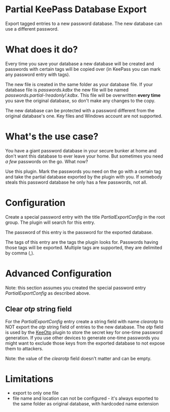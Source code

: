 # Partial KeePass Database Export
Export tagged entries to a new password database. The new database can use a different password.

# What does it do?
Every time you save your database a new database will be created and passwords with certain tags will be copied over (in KeePass you can mark any password entry with tags).

The new file is created in the same folder as your database file. If your database file is *passwords.kdbx* the new file will be named *passwords.partial-!readonly!.kdbx*. This file will be overwritten __every time__ you save the original database, so don't make any changes to the copy.

The new database can be protected with a password different from the original database's one. Key files and Windows account are not supported.

# What's the use case?
You have a giant password database in your secure bunker at home and don't want this database to ever leave your home. But sometimes you need *a few* passwords on the go. What now?

Use this plugin. Mark the passwords you need on the go with a certain tag and take the partial database exported by the plugin with you. If somebody steals this password database he only has a few passwords, not all.

# Configuration
Create a special password entry with the title *PartialExportConfig* in the root group. The plugin will search for this entry.

The password of this entry is the password for the exported database.

The tags of this entry are the tags the plugin looks for. Passwords having those tags will be exported. Multiple tags are supported, they are delimited by comma (,).

# Advanced Configuration
Note: this section assumes you created the special password entry *PartialExportConfig* as described above.

## Clear *otp* string field
For the *PartialExportConfig* entry create a string field with name *clearotp* to NOT export the *otp* string field of entries to the new database. The *otp* field is used by the [KeeOtp](https://keepass.info/plugins.html#keeotp) plugin to store the secret key for one-time password generation. If you use other devices to generate one-time passwords you might want to exclude those keys from the exported database to not expose them to attackers.

Note: the value of the *clearotp* field doesn't matter and can be empty.

# Limitations

* export to only one file
* file name and location can not be configured - it's always exported to the same folder as original database, with hardcoded name extension
